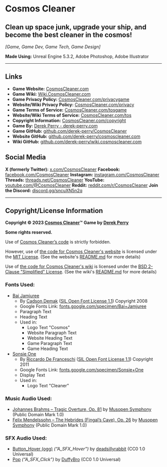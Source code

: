 # Cosmos Cleaner
## Clean up space junk, upgrade your ship, and become the best cleaner in the cosmos!

_[Game, Game Dev, Game Tech, Game Design]_

**Made Using:** Unreal Engine 5.3.2, Adobe Photoshop, Adobe Illustrator

---

## Links
- **Game Website:** [CosmosCleaner.com](https://CosmosCleaner.com "Visit the game website for Cosmos Cleaner at CosmosCleaner.com")
- **Game Wiki:** [Wiki.CosmosCleaner.com](https://Wiki.CosmosCleaner.com "Visit the game wiki for Cosmos Cleaner at Wiki.CosmosCleaner.com")
- **Game Privacy Policy:** [CosmosCleaner.com/privacygame](https://CosmosCleaner.com/privacygame "Visit the privacy policy for Cosmos Cleaner at CosmosCleaner.com/privacygame")
- **Website/Wiki Privacy Policy:** [CosmosCleaner.com/privacy](https://CosmosCleaner.com/privacy "Visit the privacy policy for Cosmos Cleaner's Website and Wiki at CosmosCleaner.com/privacy")
- **Game Terms of Service:** [CosmosCleaner.com/tosgame](https://CosmosCleaner.com/tosgame "Visit the terms of service for Cosmos Cleaner at CosmosCleaner.com/tosgame")
- **Website/Wiki Terms of Service:** [CosmosCleaner.com/tos](https://CosmosCleaner.com/tos "Visit the terms of service for Cosmos Cleaner's Website and Wiki at CosmosCleaner.com/tos")
- **Copyright Information:** [CosmosCleaner.com/copyright](https://CosmosCleaner.com/copyright "View the copyright information for Cosmos Cleaner at CosmosCleaner.com/copyright")
- **Game By:** [Derek Perry - derek-perry.com](https://derek-perry.com "Go to Derek Perry, the developer of Cosmos Cleaner, at derek-perry.com")
- **Game GitHub:** [github.com/derek-perry/CosmosCleaner](https://github.com/derek-perry/CosmosCleaner "Visit the GitHub for Cosmos Cleaner at github.com/derek-perry/CosmosCleaner")
- **Website GitHub:** [github.com/derek-perry/cosmoscleaner.com](https://github.com/derek-perry/cosmoscleaner.com "Visit the GitHub for Cosmos Cleaner's Website at github.com/derek-perry/cosmoscleaner.com")
- **Wiki GitHub:** [github.com/derek-perry/wiki.cosmoscleaner.com](https://github.com/derek-perry/wiki.cosmoscleaner.com "Visit the GitHub for Cosmos Cleaner's Wiki at github.com/derek-perry/wiki.cosmoscleaner.com")

## Social Media
**X (formerly Twitter):** [x.com/CosmosCleaner](https://x.com/CosmosCleaner "Visit the X (formerly Twitter) for Cosmos Cleaner at twitter.com/CosmosCleaner")
**Facebook:** [facebook.com/CosmosCleaner](https://facebook.com/CosmosCleaner "Visit the Facebook for Cosmos Cleaner at facebook.com/CosmosCleaner")
**Instagram:** [instagram.com/CosmosCleaner](https://instagram.com/CosmosCleaner "Visit the Instagram for Cosmos Cleaner at instagram.com/CosmosCleaner")
**Threads:** [threads.net/CosmosCleaner](https://threads.net/@CosmosCleaner "Visit the Threads for Cosmos Cleaner at threads.net/CosmosCleaner")
**YouTube:** [youtube.com/@CosmosCleaner](https://youtube.com/@CosmosCleaner "Visit the YouTube for Cosmos Cleaner at youtube.com/@CosmosCleaner")
**Reddit:** [reddit.com/r/CosmosCleaner](https://reddit.com/r/CosmosCleaner "Visit the Reddit for Cosmos Cleaner at reddit.com/r/CosmosCleaner")
**Join the Discord:** [discord.gg/sncuXN5n2q](https://discord.gg/sncuXN5n2q "Join the Cosmos Cleaner Discord at discord.gg/sncuXN5n2q")

---

## Copyright/License Information
**Copyright © 2023 [Cosmos Cleaner](https://CosmosCleaner.com "Visit the game website for Cosmos Cleaner at CosmosCleaner.com")™**
**Game by [Derek Perry](https://dp.design "Go to Derek Perry, the developer of Cosmos Cleaner, at dp.design")**

**Some rights reserved.**

Use  of [Cosmos Cleaner’s code](https://github.com/derek-perry/CosmosCleaner "View Cosmos Cleaner by Derek Perry on GitHub") is strictly forbidden.

However, use of [the code for Cosmos Cleaner's website](https://github.com/derek-perry/cosmoscleaner.com "Visit the GitHub for Cosmos Cleaner's Website at github.com/derek-perry/cosmoscleaner.com") is licensed under the [MIT License](https://mit.edu/~amini/LICENSE.md "View the Official MIT License at mit.edu/~amini/LICENSE.md"). (See the website's [README.md](https://github.com/derek-perry/cosmoscleaner.com#readme "Visit the README.md file in the GitHub repo for Cosmos Cleaner's Website at github.com/derek-perry/cosmoscleaner.com#readme") for more details)

Use of [the code for Cosmos Cleaner's wiki](https://github.com/derek-perry/wiki.cosmoscleaner.com "Visit the GitHub for Cosmos Cleaner's Wiki at github.com/derek-perry/wiki.cosmoscleaner.com") is licensed under the [BSD 2-Clause "Simplified" License](https://github.com/mkdocs/mkdocs/blob/master/LICENSE "View the Official MIT License at github.com/mkdocs/mkdocs/blob/master/LICENSE"). (See the wiki's [README.md](https://github.com/derek-perry/wiki.cosmoscleaner.com#readme "Visit the README.md file in the GitHub repo for Cosmos Cleaner's Wiki at github.com/derek-perry/wiki.cosmoscleaner.com#readme") for more details)


### Fonts Used:
- [Bai Jamjuree](https://github.com/cadsondemak/Bai-Jamjuree "View Bai Jamjuree on GitHub")
	- By [Cadson Demak](https://github.com/cadsondemak "Go to Cadson Demak, the Creator of Bai Jamjuree, on GitHub") ([SIL Open Font License 1.1](https://scripts.sil.org/ofl" "View the Official SIL Open Font License 1.1 at scripts.sil.org/ofl")) Copyright 2008
	- Google Fonts Link: [fonts.google.com/specimen/Bai+Jamjuree](https://fonts.google.com/specimen/Bai+Jamjuree "View Bai Jamjuree on Google Fonts")
	- Paragraph Text
	- Heading Text
	- Used in:
		- Logo Text "Cosmos"
		- Website Paragraph Text
		- Website Heading Text
		- Game Paragraph Text
		- Game Heading Text
- [Sonsie One](http://www.rdftype.it/?/projects/sonsie/ "View Sonsie One of Riccardo De Franceschi's Website")
	- By [Riccardo De Franceschi](http://www.rdftype.it "Go to Riccardo De Franceschi, the Creator of Sonsie One, at www.rdftype.it") ([SIL Open Font License 1.1](https://scripts.sil.org/ofl" "View the Official SIL Open Font License 1.1 at scripts.sil.org/ofl")) Copyright 2011
	- Google Fonts Link: [fonts.google.com/specimen/Sonsie+One](https://fonts.google.com/specimen/Sonsie+One "View Sonsie One on Google Fonts")
	- Display Text
	- Used in:
		- Logo Text "Cleaner"


### Music Audio Used:
- [Johannes Brahms – Tragic Overture, Op. 81](https://musopen.org/music/2120-tragic-overture-op-81/#recordings "Visit the music recording source of Johannes Brahms' Tragic Overture, Op. 81 on musopen.org") by [Musopen Symphony](https://musopen.org/music/performer/musopen-symphony "Visit Musopen Symphony, the performer/recorder of the music recording for Johannes Brahms' Tragic Overture, Op. 81, on musopen.org") (Public Domain Mark 1.0)
- [Felix Mendelssohn – The Hebrides (Fingal’s Cave), Op. 26](https://musopen.org/music/306-the-hebrides-fingals-cave-op-26/#recordings "Visit the music recording source of Felix Mendelssohn's The Hebrides (Fingal's Cave), Op. 26 on musopen.org") by [Musopen Symphony](https://musopen.org/music/performer/musopen-symphony "Visit Musopen Symphony, the performer/recorder of the music recording for Felix Mendelssohn's The Hebrides (Fingal's Cave), Op. 26, on musopen.org") (Public Domain Mark 1.0)


### SFX Audio Used:
- [Button_Hover (ogg)](https://freesound.org/people/deadsillyrabbit/sounds/251389 "Visit the Button Hover sound source on Freesound.org") _(“A_SFX_Hover”)_ by [deadsillyrabbit](https://freesound.org/people/deadsillyrabbit "Visit deadsillyrabbit, the creator of the Button Hover sound, on Freesound.org") (CC0 1.0 Universal)
- [Pop](https://freesound.org/people/DuffyBro/sounds/319107 "Visit the Pop or Button Click sound source on Freesound.org") _(“A_SFX_Click”)_ by [DuffyBro](https://freesound.org/people/DuffyBro "Visit DuffyBro, the creator of the Pop or Button Click sound, on Freesound.org") (CC0 1.0 Universal)